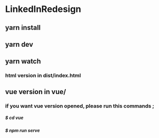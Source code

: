 # LinkedInRedesign

## yarn install
## yarn dev
## yarn watch

### html version in dist/index.html

## vue version in vue/
### if you want vue version opened, please run this commands ;
##### $ cd vue
 ##### $ npm run serve